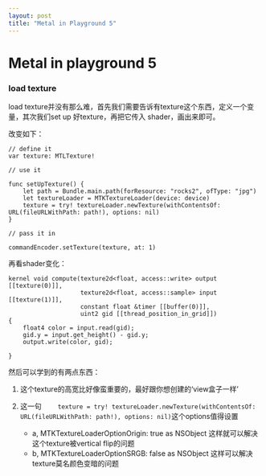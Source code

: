 ```yaml
---
layout: post
title: "Metal in Playground 5"
---
```



# Metal in playground 5


### load texture 

load texture并没有那么难，首先我们需要告诉有texture这个东西，定义一个变量，其次我们set up 好texture，再把它传入 shader，画出来即可。

改变如下：

```
// define it
var texture: MTLTexture!

// use it 
    
func setUpTexture() {
    let path = Bundle.main.path(forResource: "rocks2", ofType: "jpg")
    let textureLoader = MTKTextureLoader(device: device)
    texture = try! textureLoader.newTexture(withContentsOf: URL(fileURLWithPath: path!), options: nil)
}

// pass it in

commandEncoder.setTexture(texture, at: 1)
```

再看shader变化：

```
kernel void compute(texture2d<float, access::write> output [[texture(0)]],
                    texture2d<float, access::sample> input [[texture(1)]],
                    constant float &timer [[buffer(0)]],
                    uint2 gid [[thread_position_in_grid]])
{
    float4 color = input.read(gid);
    gid.y = input.get_height() - gid.y;
    output.write(color, gid);

}
```


然后可以学到的有两点东西：

1. 这个texture的高宽比好像蛮重要的，最好跟你想创建的‘view盒子一样’
2. 这一句 `    texture = try! textureLoader.newTexture(withContentsOf: URL(fileURLWithPath: path!), options: nil)`这个options值得设置

	- a, MTKTextureLoaderOptionOrigin: true as NSObject 这样就可以解决这个texture被vertical flip的问题
	- b, MTKTextureLoaderOptionSRGB: false as NSObject 这样可以解决texture莫名颜色变暗的问题
	
	
	
	
